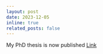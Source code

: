 ```yaml
---
layout: post
date: 2023-12-05
inline: true
related_posts: false
---
```


My PhD thesis is now published <a href="https://doi.org/10.5075/epfl-thesis-10303">Link</a>
